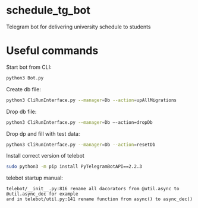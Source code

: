 # schedule_tg_bot
Telegram bot for delivering university schedule to students

# Useful commands

Start bot from CLI:
```bash
python3 Bot.py
```


Create db file:
```bash
python3 CliRunInterface.py --manager=Db --action=upAllMigrations
```


Drop db file:
```bash
python3 CliRunInterface.py -—manager=Db —-action=dropDb
```


Drop dp and fill with test data:
```bash
python3 CliRunInterface.py --manager=Db --action=resetDb 
```


Install correct version of telebot
```bash
sudo python3 -m pip install PyTelegramBotAPI==2.2.3
```


telebot startup manual:

```
telebot/__init__.py:816 rename all dacorators from @util.async to @util.async_dec for example
and in telebot/util.py:141 rename function from async() to async_dec()
```

